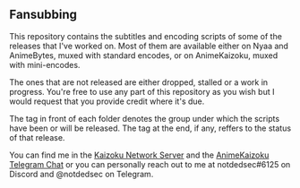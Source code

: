 ## Fansubbing

This repository contains the subtitles and encoding scripts of some of the releases that I've worked on. Most of them are available either on Nyaa and AnimeBytes, muxed with standard encodes, or on AnimeKaizoku, muxed with mini-encodes. 

The ones that are not released are either dropped, stalled or a work in progress. You're free to use any part of this repository as you wish but I would request that you provide credit where it's due.

The tag in front of each folder denotes the group under which the scripts have been or will be released. The tag at the end, if any, reffers to the status of that release.

You can find me in the [Kaizoku Network Server](http://discord.animekaizoku.com/) and the [AnimeKaizoku Telegram Chat](http://telegram.animekaizoku.com/) or you can personally reach out to me at notdedsec#6125 on Discord and @notdedsec on Telegram.
